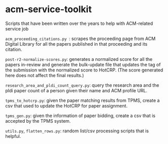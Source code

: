 # acm-service-toolkit
Scripts that have been written over the years to help with ACM-related service job

`acm_proceeding_citations.py `: scrapes the proceeding page from ACM Digital Library for all the papers published in that proceeding and its citation.

`post-r2-normalize-scores.py`: generates a normalized score for all the papers in-review and generate the bulk-update file that updates the tag of the submission with the normalized score to HotCRP.  (The score generated here does not affect the final results.)

`research_area_and_pldi_count_query.py`: query the research area and the pldi paper count of a person given their name and ACM profile URL.

`tpms_to_hotcrp.py`: given the paper matching results from TPMS, create a csv that used to update the HotCRP for paper assignment.

`tpms_gen.py`: given the information of paper bidding, create a csv that is accepted by the TPMS system.

`utils.py`, `flatten_rows.py`: random list/csv processing scripts that is helpful. 
